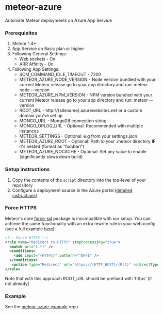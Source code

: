 # meteor-azure

Automate Meteor deployments on Azure App Service

### Prerequisites

1. Meteor 1.4+
2. App Service on Basic plan or higher
3. Following General Settings:
    * Web sockets - On
    * ARR Affinity - On
4. Following App Settings:
    * SCM_COMMAND_IDLE_TIMEOUT - 7200
    * METEOR_AZURE_NODE_VERSION - Node version bundled with your current Meteor release 
      go to your app directory and run: meteor node --version
    * METEOR_AZURE_NPM_VERSION - NPM version bundled with your current Meteor release
      go to your app directory and run: meteor --version
    * ROOT_URL - http://{sitename}.azurewebsites.net or a custom domain you've set up
    * MONGO_URL - MongoDB connection string
    * MONGO_OPLOG_URL - Optional: Recommended with multiple instances
    * METEOR_SETTINGS - Optional: e.g from your settings.json
    * METEOR_AZURE_ROOT - Optional: Path to your .meteor directory **IF** it's nested (format as "foo\bar\\")
    * METEOR_AZURE_NOCACHE - Optional: Set any value to enable (significantly slows down build)

### Setup instructions

1. Copy the contents of the ```script``` directory into the top-level of your repository
2. Configure a deployment source in the Azure portal ([detailed instructions](https://azure.microsoft.com/en-us/documentation/articles/app-service-continuous-deployment)) 

### Force HTTPS

Meteor's core [force-ssl](https://atmospherejs.com/meteor/force-ssl) package is incompatible with our setup. You can achieve the same functionality with an extra rewrite rule in your web.config (see a full example [here](https://raw.githubusercontent.com/talos-code/meteor-azure-example/master/.config/azure/web.config)):

```xml
<!-- Force HTTPS -->
<rule name="Redirect to HTTPS" stopProcessing="true">
  <match url="(.*)" />
  <conditions>
    <add input="{HTTPS}" pattern="^OFF$" />
  </conditions>
   <action type="Redirect" url="https://{HTTP_HOST}/{R:1}" redirectType="Permanent" />
</rule>
```

Note that with this approach ROOT_URL should be prefixed with 'https' (if not already)

### Example

See the [meteor-azure-example](https://github.com/talos-code/meteor-azure-example) repo
